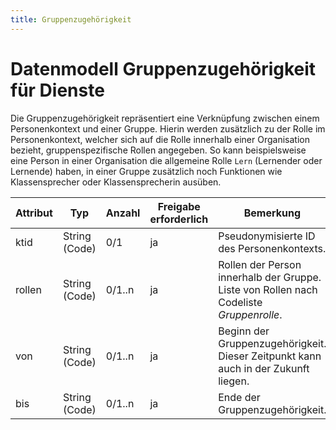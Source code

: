```yaml
---
title: Gruppenzugehörigkeit
---
```


# Datenmodell Gruppenzugehörigkeit für Dienste

Die Gruppenzugehörigkeit repräsentiert eine Verknüpfung zwischen einem Personenkontext und einer Gruppe.
Hierin werden zusätzlich zu der Rolle im Personenkontext, welcher sich auf die Rolle innerhalb einer
Organisation bezieht, gruppenspezifische Rollen angegeben. So kann beispielsweise eine Person in einer
Organisation die allgemeine Rolle `Lern` (Lernender oder Lernende) haben, in einer Gruppe zusätzlich
noch Funktionen wie Klassensprecher oder Klassensprecherin ausüben.

| Attribut | Typ            | Anzahl   | Freigabe erforderlich | Bemerkung                                                                               | Qualifizierter Name                              |
|----------|----------------|----------|------------------------|---------------------------------------------------------------------------------------|-------------------------------------------------|
| ktid     | String (Code)  | 0/1      | ja                     | Pseudonymisierte ID des Personenkontexts.                                             | `urn:schulconnex:de:gruppenzugehoerigkeit:ktid` |
| rollen   | String (Code)  | 0/1..n   | ja                     | Rollen der Person innerhalb der Gruppe. Liste von Rollen nach Codeliste *Gruppenrolle*. | `urn:schulconnex:de:gruppenzugehoerigkeit:rollen` |
| von      | String (Code)  | 0/1..n   | ja                     | Beginn der Gruppenzugehörigkeit. Dieser Zeitpunkt kann auch in der Zukunft liegen.    | `urn:schulconnex:de:gruppenzugehoerigkeit:von`  |
| bis      | String (Code)  | 0/1..n   | ja                     | Ende der Gruppenzugehörigkeit.                                                        | `urn:schulconnex:de:gruppenzugehoerigkeit:bis`  |

